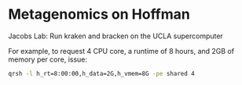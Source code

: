 # Metagenomics on Hoffman
Jacobs Lab: Run kraken and bracken on the UCLA supercomputer


For example, to request 4 CPU core, a runtime of 8 hours, and 2GB of memory per core, issue:

```bash
qrsh -l h_rt=8:00:00,h_data=2G,h_vmem=8G -pe shared 4
```
